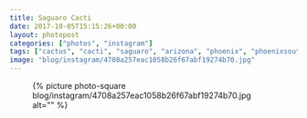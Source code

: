 ```yaml
---
title: Saguaro Cacti
date: 2017-10-05T15:15:26+00:00
layout: photopost
categories: ["photos", "instagram"]
tags: ["cactus", "cacti", "saguaro", "arizona", "phoenix", "phoenixsouthmountainpark", "landscape", "usa"]
image: "blog/instagram/4708a257eac1058b26f67abf19274b70.jpg"
---
```


<figure class="photo photo--square">
  {% picture photo-square blog/instagram/4708a257eac1058b26f67abf19274b70.jpg alt="" %}
</figure>


